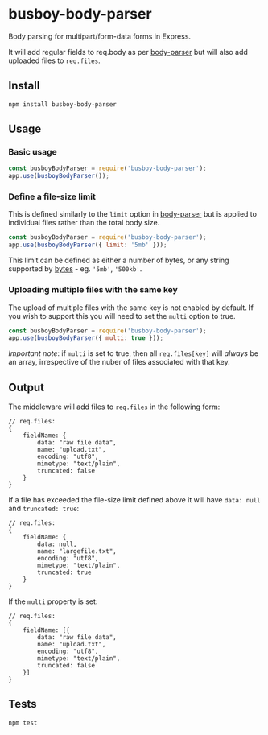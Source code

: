 # busboy-body-parser

Body parsing for multipart/form-data forms in Express.

It will add regular fields to req.body as per [body-parser](https://www.npmjs.org/package/body-parser) but will also add uploaded files to `req.files`.

## Install

`npm install busboy-body-parser`

## Usage

### Basic usage

```javascript
const busboyBodyParser = require('busboy-body-parser');
app.use(busboyBodyParser());
```

### Define a file-size limit

This is defined similarly to the `limit` option in [body-parser](https://www.npmjs.org/package/body-parser) but is applied to individual files rather than the total body size.

```javascript
const busboyBodyParser = require('busboy-body-parser');
app.use(busboyBodyParser({ limit: '5mb' }));
```

This limit can be defined as either a number of bytes, or any string supported by [bytes](https://www.npmjs.org/package/bytes) - eg. `'5mb'`, `'500kb'`.

### Uploading multiple files with the same key

The upload of multiple files with the same key is not enabled by default. If you wish to support this you will need to set the `multi` option to true.

```javascript
const busboyBodyParser = require('busboy-body-parser');
app.use(busboyBodyParser({ multi: true }));
```

_Important note_: if `multi` is set to true, then all `req.files[key]` will *always* be an array, irrespective of the nuber of files associated with that key.

## Output

The middleware will add files to `req.files` in the following form:

```
// req.files:
{
    fieldName: {
        data: "raw file data",
        name: "upload.txt",
        encoding: "utf8",
        mimetype: "text/plain",
        truncated: false
    }
}
```

If a file has exceeded the file-size limit defined above it will have `data: null` and `truncated: true`:

```
// req.files:
{
    fieldName: {
        data: null,
        name: "largefile.txt",
        encoding: "utf8",
        mimetype: "text/plain",
        truncated: true
    }
}
```

If the `multi` property is set:

```
// req.files:
{
    fieldName: [{
        data: "raw file data",
        name: "upload.txt",
        encoding: "utf8",
        mimetype: "text/plain",
        truncated: false
    }]
}
```

## Tests

`npm test`
